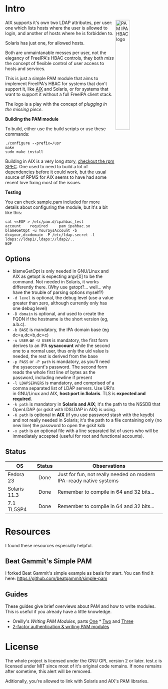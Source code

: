 Intro
=====

<img src='ipahbac.png' align='right' width='30%' height='30%' alt="PAM IPA HBAC logo"/>

AIX supports it's own two LDAP attributes, per user: one which lists hosts where the user is allowed to login, and another of hosts where he is forbidden to.

Solaris has just one, for allowed hosts.

Both are unmaintanable messes per user, not the elegancy of FreeIPA's HBAC controls, they both _miss_ the concept of flexible control of user access to hosts and services.

This is just a simple PAM module that aims to implement FreeIPA's HBAC for systems that don't support it, like [AIX](https://github.com/rseabra/pam_ipahbac/wiki/AIX) and Solaris, or for systems that want to support it without a full FreeIPA client stack.

The logo is a play with the concept of _plugging in the missing piece_.

**Building the PAM module**

To build, either use the build scripts or use these commands:

	./configure --prefix=/usr
	make
	sudo make install

Building in AIX is a very long story, [checkout the rpm SPEC](https://github.com/rseabra/pam_ipahbac/releases/download/0.0.7/pam_ipahbac.spec). One used to need to build a lot of dependencies before it could work, but the usual source of RPMS for AIX seems to have had some recent love fixing most of the issues.

**Testing**

You can check sample.pam included for more details about configuring the module, but it's a bit like this:

	cat <<EOF > /etc/pam.d/ipahbac_test
	account    required     pam_ipahbac.so blameGetOpt -u YourSysAccount -b dc=your,dc=domain -P /etc/ldap.secret -l ldaps://ldap1/,ldaps://ldap2/..
	EOF

Options
-------
* blameGetOpt is only needed in GNU/Linux and AIX as getopt is expecting argv[0] to be the command. Not needed in Solaris, it works differently there. (Why use getopt?... well... why have the trouble of parsing options myself?)
* `-d level` is optional, the debug level (use a value greater than zero, although currently only has one debug level)
* `-D domain` is optional, and used to create the FQDN if the hostname is the short version (eg, a.b.c).
* `-b BASE` is mandatory, the IPA domain base (eg dc=a,dc=b,dc=c)
* `-u USER` **or** `-U USER` is mandatory, the first form derives to an IPA **sysaccount** while the second one to a normal user, thus only the uid value is needed, the rest is derived from the base
* `-p PASS` or `-P path` is mandatory, as you'll need the sysaccount's password. The second form reads the whole first line of bytes as the password, including newline if present
* `-l LDAPSERVERS` is mandatory, and comprised of a comma separated list of LDAP servers. Use URI's in GNU/Linux and AIX, **host:port in Solaris**. TLS is **expected and required**.
* `-k path` is mandatory in **Solaris and AIX**; it's the path to the NSSDB that OpenLDAP (or gskit with IDSLDAP in AIX) is using.
* `-K path` is optional in **AIX** (if you use password stash with the keydb) and not really needed in Solaris; it's the path to a file containing only (no new line) the password to open the gskit kdb
* `-x path` is an optional file with a line separated list of users who will be immediately accepted (useful for root and functional accounts).

Status
------

| OS  | Status | Observations |
| --- |:------:| ------------ |
| Fedora 23 | Done | Just for fun, not really needed on modern IPA-ready native systems |
| Solaris 11.3 | Done | Remember to compile in 64 and 32 bits... |
| 7.1 TL5SP4 | Done | Remember to compile in 64 and 32 bits... |

Resources
=========

I found these resources especially helpful.

Beat Gammit's Simple PAM
------------------------

I forked Beat Gammit's simple example as basis for start. You can find it here: https://github.com/beatgammit/simple-pam

Guides
------

These guides give brief overviews about PAM and how to write modules.  This is useful if you already have a little knowledge.

* Oreilly's _Writing PAM Modules_, parts [One](http://linuxdevcenter.com/pub/a/linux/2002/05/02/pam_modules.html) * [Two](http://linuxdevcenter.com/pub/a/linux/2002/05/23/pam_modules.html) and [Three](http://linuxdevcenter.com/pub/a/linux/2002/05/30/pam_modules.html)
* [2-factor authentication & writing PAM modules](http://ben.akrin.com/?p=1068)

License
=======

The whole project is licensed under the GNU GPL version 2 or later. test.c is licensed under MIT since most of it's original code remains. If none remains after sometime, this alert will be removed.

Aditionally, you're allowed to link with Solaris and AIX's PAM libraries.
